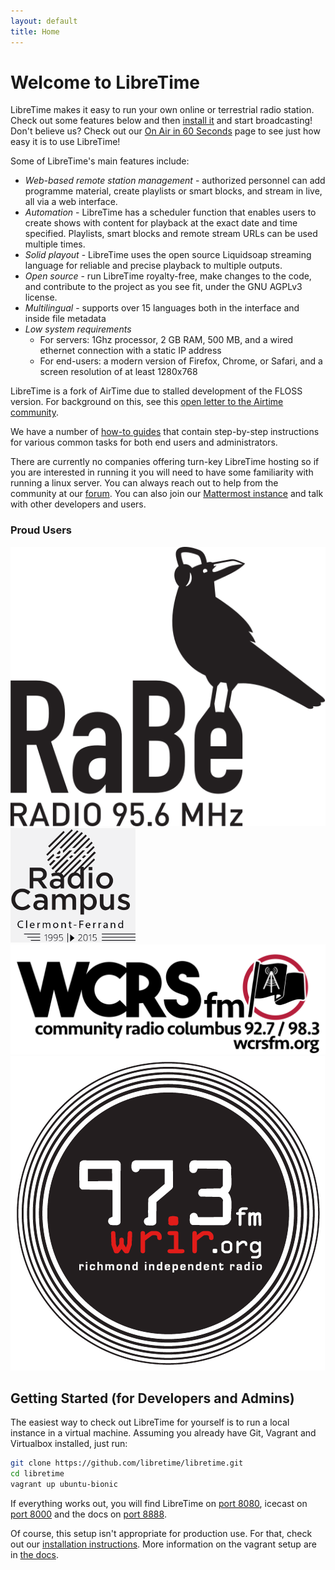 ```yaml
---
layout: default
title: Home
---
```



Welcome to LibreTime
====================

LibreTime makes it easy to run your own online or terrestrial radio station. Check out some features below and then [install it](install) and start broadcasting!
Don't believe us? Check out our [On Air in 60 Seconds](on-air-in-60-seconds/index) page to see just how easy it is to use LibreTime!

Some of LibreTime's main features include:

* *Web-based remote station management* - authorized personnel can add
   programme material, create playlists or smart blocks, and stream in live,
   all via a web interface.
* *Automation* - LibreTime has a scheduler function that enables users to
   create shows with content for playback at the exact date and time specified.
   Playlists, smart blocks and remote stream URLs can be used multiple times.
* *Solid playout* - LibreTime uses the open source Liquidsoap streaming language
   for reliable and precise playback to multiple outputs.
* *Open source* - run LibreTime royalty-free, make changes to the code, and contribute to the project as you see fit, under the GNU AGPLv3 license.
* *Multilingual* - supports over 15 languages both in the interface and inside file metadata
* *Low system requirements*
  * For servers: 1Ghz processor, 2 GB RAM, 500 MB, and a wired ethernet connection with a static IP address
  * For end-users: a modern version of Firefox, Chrome, or Safari, and a screen resolution of at least 1280x768

LibreTime is a fork of AirTime due to stalled development of the FLOSS version. For background on this, see this [open letter to the Airtime community](https://gist.github.com/hairmare/8c03b69c9accc90cfe31fd7e77c3b07d).

We have a number of [how-to guides](tutorials) that contain step-by-step instructions for various common tasks for both end users and administrators.

There are currently no companies offering turn-key LibreTime hosting so if you are interested in running it you will need to have some familiarity with running a linux server. You can always reach out to help from the community at our [forum](http://discourse.libretime.org). You can also join our [Mattermost instance](https://chat.libretime.org/) and talk with other developers and users.

### Proud Users

![Rabe95.6](static/stations/rabe956.svg) ![RadioCampus93.3](static/stations/radiocampus933.png) ![WRCS92.7](static/stations/wrcs927.png) ![WRIR 97.3](static/stations/wrir973.png)

Getting Started (for Developers and Admins)
---------------

The easiest way to check out LibreTime for yourself is to run a local instance in a virtual machine. Assuming you already have Git, Vagrant and Virtualbox installed, just run:

```bash
git clone https://github.com/libretime/libretime.git
cd libretime
vagrant up ubuntu-bionic
```

If everything works out, you will find LibreTime on [port 8080](http://localhost:8080), icecast on [port 8000](http://localhost:8000) and the docs on [port 8888](http://localhost:8888).

Of course, this setup isn't appropriate for production use. For that, check out our [installation instructions](install). More information on the vagrant setup are in [the docs](vagrant).
